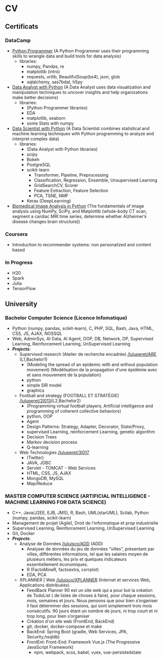 # CV

## Certificats 
### DataCamp 
- <a href="https://www.datacamp.com/tracks/python-programmer" target="_blank">Python Programmer</a> (A Python Programmer uses their programming skills to wrangle data and build tools for data analysis)
  - libraries: 
    - numpy, Pandas, re
    - matplotlib (intro)
    - requests, urllib, BeautifulSoup(bs4), json, glob
    - sqlalchemy, sas7bdat, h5py
- <a href="https://www.datacamp.com/tracks/data-analyst-with-python" target="_blank">Data Analyst with Python</a> (A Data Analyst uses data visualization and manipulation techniques to uncover insights and help organizations make better decisions)
  - libraries:
    - (Python Programmer libraries)
    - EDA
    - matplotlib, seaborn
    - some Stats with numpy
- <a href="https://www.datacamp.com/tracks/data-scientist-with-python" target="_blank">Data Scientist with Python</a> (A Data Scientist combines statistical and machine learning techniques with Python programming to analyze and interpret complex data)
  - libraries:
    - (Data Analyst with Python libraries)
    - scipy
    - Bokeh
    - PostgreSQL
    - scikit-learn 
      - Transformer, Pipeline, Preprocessing
      - Classification, Regression, Ensemble, Unsupervised Learning
      - GridSearchCV, Scorer
      - Feature Extraction, Feature Selection
      - PCA, TSNE, NMF
    - Keras (DeepLearning)
- <a href="https://www.datacamp.com/courses/biomedical-image-analysis-in-python" target="_blank">Biomedical Image Analysis in Python</a> (The fundamentals of image analysis using NumPy, SciPy, and Matplotlib (whole-body CT scan, segment a cardiac MRI time series, determine whether Alzheimer’s disease changes brain structure))
### Coursera
- Introduction  to recommender systems: non personalized and content based

### In Progress
- H20
- Spark
- Julia
- TensorFlow

## University
### Bachelor Computer Science (Licence Infomatique) 
- Python (numpy, pandas, scikit-learn), C, PHP, SQL, Bash, Java, HTML, CSS, JS, AJAX, NOSSQL
- Web, AdminSys, AI Data, AI Agent, OOP, DB, Network, DP, Supervised Learning, Reinforcement Learning, UnSupervised Learning
- ***Projects***:
  - Supervised research (Atelier de recherche encadrée) [/luluperet/ARE](https://github.com/luluperet/ARE) (L1,Bachelor1) 
    - (Modeling the spread of an epidemic with and without population movement) (Modélisation de la propagation d'une épidémie avec et sans mouvement de la population)
    - python 
    - simple SIR model
    - graphics
  - Football and strategy (FOOTBALL ET STRATÉGIE) [/luluperet/2I013](https://github.com/luluperet/2I013)(L2,Bachelor2)  
    - (Programming virtual football players, Artificial intelligence and programming of coherent collective behaviors)
    - python, OOP
    - Agent
    - Design Patterns: Strategy, Adapter, Decorator, State/Proxy, 
    - supervised Learning, reinforcement Learning, genetic algorithm
    - Decision Trees
    - Markov decision process 
    - Q-learning
  - Web Technologies [/luluperet/3I017](https://github.com/luluperet/3I017)
    - (Twitter)
    - JAVA, JDBC
    - Servlet - TOMCAT - Web Services
    - HTML, CSS, JS, AJAX 
    - MongoDB, MySQL
    - Map/Reduce
### MASTER COMPUTER SCIENCE (ARTIFICIAL INTELLIGENCE - MACHINE LEARNING FOR DATA SCIENCE)
- C++, Java(J2EE, EJB, JMS), R, Bash, UML(starUML), Scilab, Python (numpy, pandas, scikit-learn)
- Management de projet (Agile), Droit de l'informatique et prop industrielle
- Supervised Learning, Reinforcement Learning, UnSupervised Learning
- Git, Docker
- ***Projects***:
  - Analyse de Données [/luluisco/ADD](https://github.com/luluperet/ADD) (ADD) 
    - Analyser de données du jeu de données “villes”, présentant par villes, différentes informations, tel que les salaires moyen de plusieurs métiers, les prix et quelques indicateurs essentiellement économiques.
    - R (FactoMineR, factoextra, corrplot)
    - EDA, PCA
  - XPLANNER | Web  [/luluisco/XPLANNER](https://github.com/luluperet/XPLANNER) (Internet et services Web, Applications distribuées)
    - FeedBack Planner 90 est un site web qui a pour but la création de TodoList ( de listes de choses à faire), pour chaque sessions, mois, semaines et jours. 
    Nous pensons que pour bien s’organiser il faut déterminer des sessions, qui sont simplement
trois mois consécutifs.
90 jours étant un nombre de jours, ni trop court et ni trop long, pour bien s’organiser
    - Création d'un site web (FrontEnd, BackEnd) 
    - git, docker, docker-compose et make
    - BackEnd: Spring Boot (gradle, Web Services, JPA, Security,hsqldb)
    - FrontEnt: Front-End: Framework Vue.js (The Progressive JavaScript Framework)
      - npm, webpack, scss, babel, vuex, vue-persistedstate
